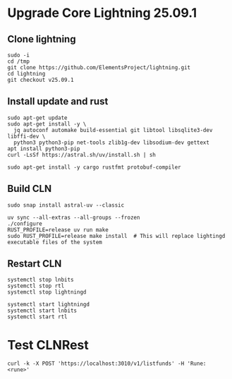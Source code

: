 # Upgrade Core Lightning 25.09.1

## Clone lightning
~~~
sudo -i
cd /tmp
git clone https://github.com/ElementsProject/lightning.git
cd lightning
git checkout v25.09.1
~~~

## Install update and rust
~~~
sudo apt-get update
sudo apt-get install -y \
  jq autoconf automake build-essential git libtool libsqlite3-dev libffi-dev \
  python3 python3-pip net-tools zlib1g-dev libsodium-dev gettext
apt install python3-pip
curl -LsSf https://astral.sh/uv/install.sh | sh

sudo apt-get install -y cargo rustfmt protobuf-compiler
~~~

## Build CLN
~~~
sudo snap install astral-uv --classic

uv sync --all-extras --all-groups --frozen
./configure
RUST_PROFILE=release uv run make
sudo RUST_PROFILE=release make install  # This will replace lightingd executable files of the system
~~~

## Restart CLN
~~~
systemctl stop lnbits
systemctl stop rtl
systemctl stop lightningd

systemctl start lightningd
systemctl start lnbits
systemctl start rtl
~~~

# Test CLNRest
~~~
curl -k -X POST 'https://localhost:3010/v1/listfunds' -H 'Rune: <rune>'
~~~
